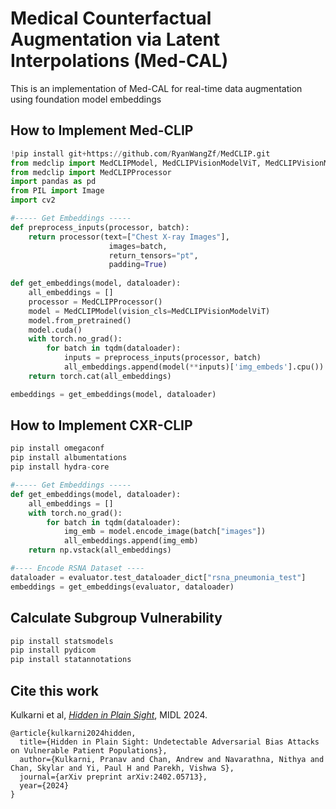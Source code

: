 # Medical Counterfactual Augmentation via Latent Interpolations (Med-CAL)
This is an implementation of Med-CAL for real-time data augmentation using foundation model embeddings 


## How to Implement Med-CLIP
```python
!pip install git+https://github.com/RyanWangZf/MedCLIP.git
from medclip import MedCLIPModel, MedCLIPVisionModelViT, MedCLIPVisionModel
from medclip import MedCLIPProcessor
import pandas as pd
from PIL import Image
import cv2

#----- Get Embeddings -----
def preprocess_inputs(processor, batch):
    return processor(text=["Chest X-ray Images"],
                      images=batch,
                      return_tensors="pt",
                      padding=True)
    
def get_embeddings(model, dataloader):
    all_embeddings = []
    processor = MedCLIPProcessor()
    model = MedCLIPModel(vision_cls=MedCLIPVisionModelViT)
    model.from_pretrained()
    model.cuda()
    with torch.no_grad():
        for batch in tqdm(dataloader):
            inputs = preprocess_inputs(processor, batch)
            all_embeddings.append(model(**inputs)['img_embeds'].cpu())
    return torch.cat(all_embeddings)

embeddings = get_embeddings(model, dataloader)
```

## How to Implement CXR-CLIP
```python
pip install omegaconf 
pip install albumentations
pip install hydra-core

#----- Get Embeddings -----
def get_embeddings(model, dataloader):
    all_embeddings = []
    with torch.no_grad():
        for batch in tqdm(dataloader):
            img_emb = model.encode_image(batch["images"])
            all_embeddings.append(img_emb)
    return np.vstack(all_embeddings)

#---- Encode RSNA Dataset ----
dataloader = evaluator.test_dataloader_dict["rsna_pneumonia_test"]
embeddings = get_embeddings(evaluator, dataloader)
```

## Calculate Subgroup Vulnerability
```python
pip install statsmodels
pip install pydicom
pip install statannotations
```

## Cite this work
Kulkarni et al, [*Hidden in Plain Sight*](https://arxiv.org/abs/2402.05713), MIDL 2024.
```
@article{kulkarni2024hidden,
  title={Hidden in Plain Sight: Undetectable Adversarial Bias Attacks on Vulnerable Patient Populations},
  author={Kulkarni, Pranav and Chan, Andrew and Navarathna, Nithya and Chan, Skylar and Yi, Paul H and Parekh, Vishwa S},
  journal={arXiv preprint arXiv:2402.05713},
  year={2024}
}
```

